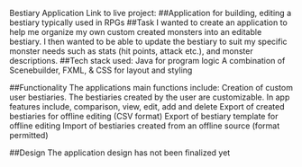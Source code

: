 Bestiary Application
Link to live project:
##Application for building, editing a bestiary typically used in RPGs
##Task
I wanted to create an application to help me organize my own custom created monsters into an editable bestiary. 
I then wanted to be able to update the bestiary to suit my specific monster needs such as stats (hit points, attack etc.), 
and monster descriptions.
##Tech stack used:
	Java for program logic
	A combination of Scenebuilder, FXML, & CSS for layout and styling

##Functionality
 The applications main functions include:
	Creation of custom user bestiaries. The bestiaries created by the user are customizable.
	In app features include, comparison, view, edit, add and delete
Export of created bestiaries for offline editing (CSV format)
	Export of bestiary template for offline editing
	Import of bestiaries created from an offline source (format permitted)
	
##Design
The application design has not been finalized yet


